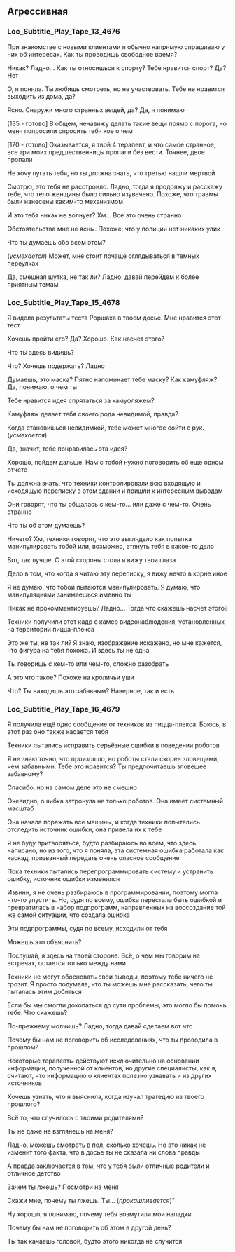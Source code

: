## Агрессивная
### Loc_Subtitle_Play_Tape_13_4676
При знакомстве с новыми клиентами я обычно напрямую спрашиваю у них об интересах. Как ты проводишь свободное время?

Никак? Ладно... Как ты относишься к спорту? Тебе нравится спорт? Да? Нет

О, я поняла. Ты любишь смотреть, но не участвовать. Тебе не нравится выходить из дома, да?

Ясно. Снаружи много странных вещей, да? Да, я понимаю

[135 - готово] В общем, ненавижу делать такие вещи прямо с порога, но меня попросили спросить тебя кое о чем

[170 - готово] Оказывается, я твой 4 терапевт, и что самое странное, все три моих предшественницы пропали без вести. Точнее, двое пропали

Не хочу пугать тебя, но ты должна знать, что третью нашли мертвой

Смотрю, это тебя не расстроило. Ладно, тогда я продолжу и расскажу тебе, что тело женщины было сильно изувечено. Похоже, что травмы были нанесены каким-то механизмом

И это тебя никак не волнует? Хм... Все это очень странно

Обстоятельства мне не ясны. Похоже, что у полиции нет никаких улик

Что ты думаешь обо всем этом?

(*усмехается*) Может, мне стоит почаще оглядываться в темных переулках

Да, смешная шутка, не так ли? Ладно, давай перейдем к более приятным темам

### Loc_Subtitle_Play_Tape_15_4678
Я видела результаты теста Роршаха в твоем досье. Мне нравится этот тест

Хочешь пройти его? Да? Хорошо. Как насчет этого?

Что ты здесь видишь?

Что? Хочешь подержать? Ладно

Думаешь, это маска? Пятно напоминает тебе маску? Как камуфляж? Да, понимаю, о чем ты

Тебе нравится идея спрятаться за камуфляжем?

Камуфляж делает тебя своего рода невидимой, правда?

Когда становишься невидимкой, тебе может многое сойти с рук. (*усмехается*)

Да, значит, тебе понравилась эта идея?

Хорошо, пойдем дальше. Нам с тобой нужно поговорить об еще одном отчете

Ты должна знать, что техники контролировали всю входящую и исходящую переписку в этом здании и пришли к интересным выводам

Они говорят, что ты общалась с кем-то... или даже с чем-то. Очень странно

Что ты об этом думаешь?

Ничего? Хм, техники говорят, что это выглядело как попытка манипулировать тобой или, возможно, втянуть тебя в какое-то дело

Вот, так лучше. С этой стороны стола я вижу твои глаза

Дело в том, что когда я читаю эту переписку, я вижу нечто в корне иное

Я не думаю, что тобой пытаются манипулировать. Я думаю, что манипуляциями занимаешься именно ты

Никак не прокомментируешь? Ладно... Тогда что скажешь насчет этого?

Техники получили этот кадр с камер видеонаблюдения, установленных на территории пицца-плекса

Это же ты, не так ли? Я знаю, изображение искажено, но мне кажется, что фигура на тебя похожа. И здесь ты не одна

Ты говоришь с кем-то или чем-то, сложно разобрать

А это что такое? Похоже на кроличьи уши

Что? Ты находишь это забавным? Наверное, так и есть

### Loc_Subtitle_Play_Tape_16_4679
Я получила ещё одно сообщение от техников из пицца-плекса. Боюсь, в этот раз оно также касается тебя

Техники пытались исправить серьёзные ошибки в поведении роботов

Я не знаю точно, что произошло, но роботы стали скорее зловещими, чем забавными. Тебе это нравится? Ты предпочитаешь зловещее забавному?

Спасибо, но на самом деле это не смешно

Очевидно, ошибка затронула не только роботов. Она имеет системный масштаб

Она начала поражать все машины, и когда техники попытались отследить источник ошибки, она привела их к тебе

Я не буду притворяться, будто разбираюсь во всем, что здесь написано, но из того, что я поняла, эта системная ошибка работала как каскад, призванный передать очень опасное сообщение

Пока техники пытались перепрограммировать систему и устранить ошибку, источник ошибки изменился

Извини, я не очень разбираюсь в программировании, поэтому могла что-то упустить. Но, судя по всему, ошибка перестала быть ошибкой и превратилась в набор подпрограмм, направленных на воссоздание той же самой ситуации, что создала ошибка

Эти подпрограммы, судя по всему, исходили от тебя

Можешь это объяснить?

Послушай, я здесь на твоей стороне. Всё, о чем мы говорим на встречах, остается только между нами

Техники не могут обосновать свои выводы, поэтому тебе ничего не грозит. Я просто подумала, что ты можешь мне рассказать, чего ты пыталась этим добиться

Если бы мы смогли докопаться до сути проблемы, это могло бы помочь тебе. Что скажешь?

По-прежнему молчишь? Ладно, тогда давай сделаем вот что

Почему бы нам не поговорить об исследованиях, что ты проводила в прошлом?

Некоторые терапевты действуют исключительно на основании информации, полученной от клиентов, но другие специалисты, как я, считают, что информацию о клиентах полезно узнавать и из других источников

Хочешь узнать, что я выяснила, когда изучал трагедию из твоего прошлого?

Всё то, что случилось с твоими родителями?

Ты не даже не взглянешь на меня?

Ладно, можешь смотреть в пол, сколько хочешь. Но это никак не изменит того факта, что в досье ты не сказала ни слова правды

А правда заключается в том, что у тебя были отличные родители и отличное детство

Зачем ты лжешь? Посмотри на меня

Скажи мне, почему ты лжешь. Ты... (*прокашливается*)"

Ну хорошо, я понимаю, почему тебя возмутили мои нападки

Почему бы нам не поговорить об этом в другой день?

Ты так качаешь головой, будто этого никогда не случится
